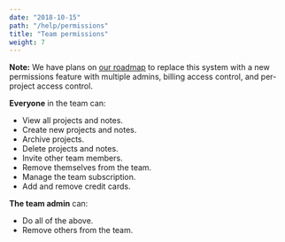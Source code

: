 ```yaml
---
date: "2018-10-15"
path: "/help/permissions"
title: "Team permissions"
weight: 7
---
```


**Note:** We have plans on [our roadmap](https://dovetailapp.com/roadmap) to replace this system with a new permissions feature with multiple admins, billing access control, and per-project access control.

**Everyone** in the team can:

- View all projects and notes.
- Create new projects and notes.
- Archive projects.
- Delete projects and notes.
- Invite other team members.
- Remove themselves from the team.
- Manage the team subscription.
- Add and remove credit cards.

**The team admin** can:

- Do all of the above.
- Remove others from the team.
